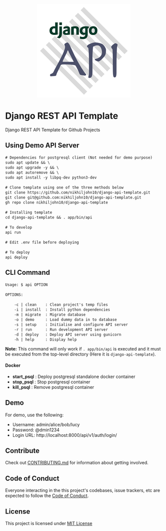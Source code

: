 <p align="center"><img src="assets/images/logo.png" alt="Django API logo"></p>

# Django REST API Template

Django REST API Template for Github Projects

## Using Demo API Server

```
# Dependencies for postgresql client (Not needed for demo purpose)
sudo apt update && \
sudo apt upgrade -y && \
sudo apt autoremove && \
sudo apt install -y libpq-dev python3-dev

# Clone template using one of the three methods below
git clone https://github.com/nikhiljohn10/django-api-template.git
git clone git@github.com:nikhiljohn10/django-api-template.git
gh repo clone nikhiljohn10/django-api-template

# Installing template
cd django-api-template && . app/bin/api

# To develop
api run

# Edit .env file before deploying

# To deploy
api deploy
```

## CLI Command

```
Usage: $ api OPTION

OPTIONS:

    -c | clean    : Clean project's temp files
    -i | install  : Install python dependencies
    -m | migrate  : Migrate database
    -o | demo     : Load dummy data in to database
    -s | setup    : Initialise and configure API server
    -r | run      : Run development API server
    -d | deploy   : Deploy API server using gunicorn
    -h | help     : Display help

```

**Note:** This command will only work if `. app/bin/api` is executed and it must
be executed from the top-level directory (Here it is `django-api-template`).

#### Docker
- **start_psql**  : Deploy postgresql standalone docker container
- **stop_psql**   : Stop postgresql container
- **kill_psql**   : Remove postgresql container

## Demo
For demo, use the following:

* Username: admin/alice/bob/lucy
* Password: @dmin1234
* Login URL: http://localhost:8000/api/v1/auth/login/


## Contribute
Check out [CONTRIBUTING.md](https://github.com/nikhiljohn10/django-api-template/blob/main/CONTRIBUTING.md) for information about getting involved.

## Code of Conduct
Everyone interacting in the this project's codebases, issue trackers, etc are
expected to follow the [Code of Conduct](https://github.com/nikhiljohn10/django-api-template/blob/main/CODE_OF_CONDUCT.md).

## License
This project is licensed under [MIT License](https://github.com/nikhiljohn10/django-api-template/blob/main/LICENSE)
